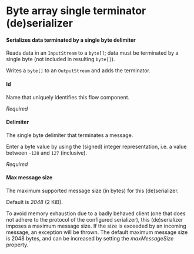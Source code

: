 # Byte array single terminator (de)serializer
#### Serializes data terminated by a single byte delimiter
Reads data in an <code>InputStream</code> to a <code>byte[]</code>; data must be terminated by a single byte (not included in resulting <code>byte[]</code>).

Writes a <code>byte[]</code> to an <code>OutputStream</code> and adds the terminator.

#### Id
Name that uniquely identifies this flow component.

<i>Required</i>

#### Delimiter
The single byte delimiter that terminates a message.

Enter a byte value by using the (signed) integer representation, i.e. a value between <code>-128</code> and <code>127</code> (inclusive).

<i>Required</i>

#### Max message size
The maximum supported message size (in bytes) for this (de)serializer.

Default is <i>2048</i> (2 KiB).

To avoid memory exhaustion due to a badly behaved client (one that does not adhere to the protocol of the configured serializer), this (de)serializer imposes a maximum message size. If the size is exceeded by an incoming message, an exception will be thrown. The default maximum message size is 2048 bytes, and can be increased by setting the <i>maxMessageSize</i> property.

